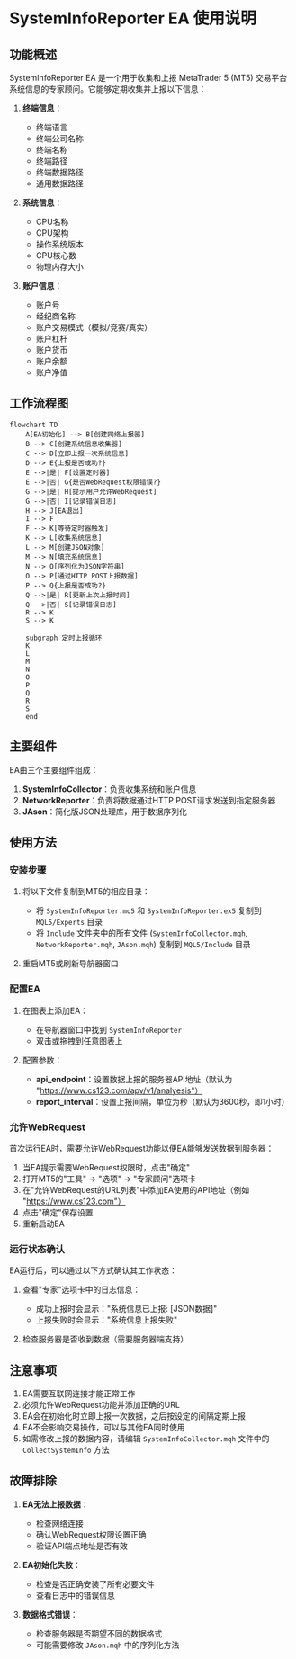 # SystemInfoReporter EA 使用说明

## 功能概述

SystemInfoReporter EA 是一个用于收集和上报 MetaTrader 5 (MT5) 交易平台系统信息的专家顾问。它能够定期收集并上报以下信息：

1. **终端信息**：
   - 终端语言
   - 终端公司名称
   - 终端名称
   - 终端路径
   - 终端数据路径
   - 通用数据路径

2. **系统信息**：
   - CPU名称
   - CPU架构
   - 操作系统版本
   - CPU核心数
   - 物理内存大小

3. **账户信息**：
   - 账户号
   - 经纪商名称
   - 账户交易模式（模拟/竞赛/真实）
   - 账户杠杆
   - 账户货币
   - 账户余额
   - 账户净值

## 工作流程图

```mermaid
flowchart TD
    A[EA初始化] --> B[创建网络上报器]
    B --> C[创建系统信息收集器]
    C --> D[立即上报一次系统信息]
    D --> E{上报是否成功?}
    E -->|是| F[设置定时器]
    E -->|否| G{是否WebRequest权限错误?}
    G -->|是| H[提示用户允许WebRequest]
    G -->|否| I[记录错误日志]
    H --> J[EA退出]
    I --> F
    F --> K[等待定时器触发]
    K --> L[收集系统信息]
    L --> M[创建JSON对象]
    M --> N[填充系统信息]
    N --> O[序列化为JSON字符串]
    O --> P[通过HTTP POST上报数据]
    P --> Q{上报是否成功?}
    Q -->|是| R[更新上次上报时间]
    Q -->|否| S[记录错误日志]
    R --> K
    S --> K
    
    subgraph 定时上报循环
    K
    L
    M
    N
    O
    P
    Q
    R
    S
    end
```

## 主要组件

EA由三个主要组件组成：

1. **SystemInfoCollector**：负责收集系统和账户信息
2. **NetworkReporter**：负责将数据通过HTTP POST请求发送到指定服务器
3. **JAson**：简化版JSON处理库，用于数据序列化

## 使用方法

### 安装步骤

1. 将以下文件复制到MT5的相应目录：
   - 将 `SystemInfoReporter.mq5` 和 `SystemInfoReporter.ex5` 复制到 `MQL5/Experts` 目录
   - 将 `Include` 文件夹中的所有文件 (`SystemInfoCollector.mqh`, `NetworkReporter.mqh`, `JAson.mqh`) 复制到 `MQL5/Include` 目录

2. 重启MT5或刷新导航器窗口

### 配置EA

1. 在图表上添加EA：
   - 在导航器窗口中找到 `SystemInfoReporter`
   - 双击或拖拽到任意图表上

2. 配置参数：
   - **api_endpoint**：设置数据上报的服务器API地址（默认为 "https://www.cs123.com/apv/v1/analyesis"）
   - **report_interval**：设置上报间隔，单位为秒（默认为3600秒，即1小时）

### 允许WebRequest

首次运行EA时，需要允许WebRequest功能以便EA能够发送数据到服务器：

1. 当EA提示需要WebRequest权限时，点击"确定"
2. 打开MT5的"工具" -> "选项" -> "专家顾问"选项卡
3. 在"允许WebRequest的URL列表"中添加EA使用的API地址（例如 "https://www.cs123.com"）
4. 点击"确定"保存设置
5. 重新启动EA

### 运行状态确认

EA运行后，可以通过以下方式确认其工作状态：

1. 查看"专家"选项卡中的日志信息：
   - 成功上报时会显示："系统信息已上报: [JSON数据]"
   - 上报失败时会显示："系统信息上报失败"

2. 检查服务器是否收到数据（需要服务器端支持）

## 注意事项

1. EA需要互联网连接才能正常工作
2. 必须允许WebRequest功能并添加正确的URL
3. EA会在初始化时立即上报一次数据，之后按设定的间隔定期上报
4. EA不会影响交易操作，可以与其他EA同时使用
5. 如需修改上报的数据内容，请编辑 `SystemInfoCollector.mqh` 文件中的 `CollectSystemInfo` 方法

## 故障排除

1. **EA无法上报数据**：
   - 检查网络连接
   - 确认WebRequest权限设置正确
   - 验证API端点地址是否有效

2. **EA初始化失败**：
   - 检查是否正确安装了所有必要文件
   - 查看日志中的错误信息

3. **数据格式错误**：
   - 检查服务器是否期望不同的数据格式
   - 可能需要修改 `JAson.mqh` 中的序列化方法 